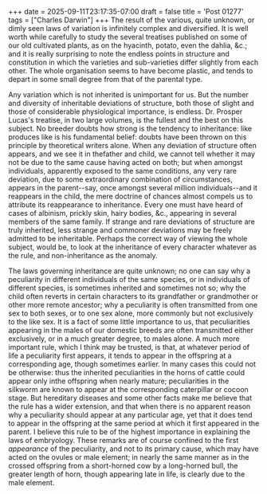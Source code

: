 +++
date = 2025-09-11T23:17:35-07:00
draft = false
title = 'Post 01277'
tags = ["Charles Darwin"]
+++
The result of the various, quite unknown, or dimly seen laws of variation is infinitely complex and diversified. It is well worth while carefully to study the several treatises published on some of our old cultivated plants, as on the hyacinth, potato, even the dahlia, &c.; and it is really surprising to note the endless points in structure and constitution in which the varieties and sub-varieties differ slightly from each other. The whole organisation seems to have become plastic, and tends to depart in some small degree from that of the parental type.

Any variation which is not inherited is unimportant for us. But the number and diversity of inheritable deviations of structure, both those of slight and those of considerable physiological importance, is endless. Dr. Prosper Lucas's treatise, in two large volumes, is the fullest and the best on this subject. No breeder doubts how strong is the tendency to inheritance: like produces like is his fundamental belief: doubts have been thrown on this principle by theoretical writers alone. When any deviation of structure often appears, and we see it in thefather and child, we cannot tell whether it may not be due to the same cause having acted on both; but when amongst individuals, apparently exposed to the same conditions, any very rare deviation, due to some extraordinary combination of circumstances, appears in the parent--say, once amongst several million individuals--and it reappears in the child, the mere doctrine of chances almost compels us to attribute its reappearance to inheritance. Every one must have heard of cases of albinism, prickly skin, hairy bodies, &c., appearing in several members of the same family. If strange and rare deviations of structure are truly inherited, less strange and commoner deviations may be freely admitted to be inheritable. Perhaps the correct way of viewing the whole subject, would be, to look at the inheritance of every character whatever as the rule, and non-inheritance as the anomaly.

The laws governing inheritance are quite unknown; no one can say why a peculiarity in different individuals of the same species, or in individuals of different species, is sometimes inherited and sometimes not so; why the child often reverts in certain characters to its grandfather or grandmother or other more remote ancestor; why a peculiarity is often transmitted from one sex to both sexes, or to one sex alone, more commonly but not exclusively to the like sex. It is a fact of some little importance to us, that peculiarities appearing in the males of our domestic breeds are often transmitted either exclusively, or in a much greater degree, to males alone. A much more important rule, which I think may be trusted, is that, at whatever period of life a peculiarity first appears, it tends to appear in the offspring at a corresponding age, though sometimes earlier. In many cases this could not be otherwise: thus the inherited peculiarities in the horns of cattle could appear only inthe offspring when nearly mature; peculiarities in the silkworm are known to appear at the corresponding caterpillar or cocoon stage. But hereditary diseases and some other facts make me believe that the rule has a wider extension, and that when there is no apparent reason why a peculiarity should appear at any particular age, yet that it does tend to appear in the offspring at the same period at which it first appeared in the parent. I believe this rule to be of the highest importance in explaining the laws of embryology. These remarks are of course confined to the first _appearance_ of the peculiarity, and not to its primary cause, which may have acted on the ovules or male element; in nearly the same manner as in the crossed offspring from a short-horned cow by a long-horned bull, the greater length of horn, though appearing late in life, is clearly due to the male element.
